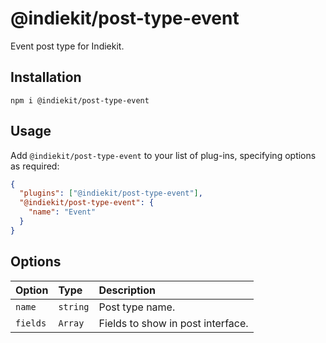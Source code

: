 # @indiekit/post-type-event

Event post type for Indiekit.

## Installation

`npm i @indiekit/post-type-event`

## Usage

Add `@indiekit/post-type-event` to your list of plug-ins, specifying options as required:

```json
{
  "plugins": ["@indiekit/post-type-event"],
  "@indiekit/post-type-event": {
    "name": "Event"
  }
}
```

## Options

| Option   | Type     | Description                       |
| :------- | :------- | :-------------------------------- |
| `name`   | `string` | Post type name.                   |
| `fields` | `Array`  | Fields to show in post interface. |
